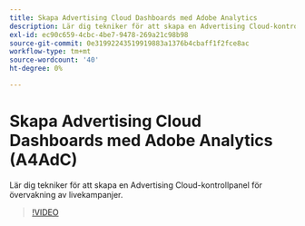 ```yaml
---
title: Skapa Advertising Cloud Dashboards med Adobe Analytics
description: Lär dig tekniker för att skapa en Advertising Cloud-kontrollpanel för övervakning av livekampanjer
exl-id: ec90c659-4cbc-4be7-9478-269a21c98b98
source-git-commit: 0e31992243519919883a1376b4cbaff1f2fce8ac
workflow-type: tm+mt
source-wordcount: '40'
ht-degree: 0%

---
```


# Skapa Advertising Cloud Dashboards med Adobe Analytics (A4AdC)

Lär dig tekniker för att skapa en Advertising Cloud-kontrollpanel för övervakning av livekampanjer.

>[!VIDEO](https://video.tv.adobe.com/v/33922)
